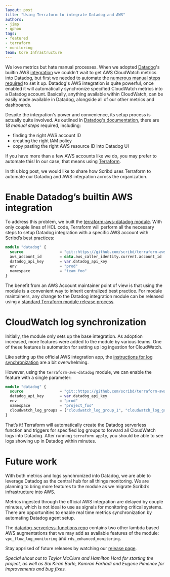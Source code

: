 ```yaml
---
layout: post
title: "Using Terraform to integrate Datadog and AWS"
authors:
- jimp
- qphou
tags:
- featured
- terraform
- monitoring
team: Core Infrastructure
---
```


We love metrics but hate manual processes. When we adopted
[Datadog](https://datadoghq.com)'s builtin AWS
[integration](https://docs.datadoghq.com/integrations/amazon_web_services/?tab=allpermissions)
we couldn't wait to get AWS CloudWatch metrics into Datadog, but first we needed to automate
the [numerous manual steps
required](https://docs.datadoghq.com/integrations/amazon_web_services/?tab=allpermissions)
to set it up. Datadog's AWS integration is quite powerful, once
enabled it will automatically synchronize specified CloudWatch metrics into a
Datadog account. Basically, anything available within CloudWatch, can be easily
made available in Datadog, alongside all of our other metrics and dashboards.


Despite the integration's power and convenience, its setup process is actually
quite involved. As outlined in [Datadog's
documentation](https://docs.datadoghq.com/integrations/amazon_web_services/?tab=allpermissions),
there are *18 manual steps* required, including:

- finding the right AWS account ID
- creating the right IAM policy
- copy pasting the right AWS resource ID into Datadog UI

If you have more than a few AWS accounts like we do, you may prefer to automate this! In our case, that means using [Terraform](https://terraform.io).

In this blog post, we would like to share how Scribd uses Terraform to automate
our Datadog and AWS integration across the organization.

# Enable Datadog’s builtin AWS integration

To address this problem, we built the [terraform-aws-datadog
module](https://github.com/scribd/terraform-aws-datadog). With only couple
lines of HCL code, Terraform will perform all the necessary steps to setup
Datadog integration with a specific AWS account with Scribd’s best practices:

```terraform
module "datadog" {
  source                = "git::https://github.com/scribd/terraform-aws-datadog.git?ref=master"
  aws_account_id        = data.aws_caller_identity.current.account_id
  datadog_api_key       = var.datadog_api_key
  env                   = "prod"
  namespace             = "team_foo"
}
```

The benefit from an AWS Account maintainer point of view is that using the
module is a convenient way to inherit centralized best practice. For module
maintainers, any change to the Datadog integration module can be released using
a [standard Terraform module release process](https://www.terraform.io/docs/registry/modules/publish.html).


# CloudWatch log synchronization

Initially, the module only sets up the base integration. As adoption increased, more
features were added to the module by various teams. One of these features is
automation for setting up log ingestion for CloudWatch.

Like setting up the official AWS integration app, the [instructions for log
synchronization](https://docs.datadoghq.com/integrations/amazon_web_services/?tab=allpermissions#log-collection)
are a bit overwhelming.

However, using the `terraform-aws-datadog` module, we can enable the feature with a single parameter:

```terraform
module "datadog" {
  source                = "git::https://github.com/scribd/terraform-aws-datadog.git?ref=master"
  datadog_api_key       = var.datadog_api_key
  env                   = "prod"
  namespace             = "project_foo"
  cloudwatch_log_groups = ["cloudwatch_log_group_1", "cloudwatch_log_group_2"]
}
```

That’s it! Terraform will automatically create the Datadog serverless function
and triggers for specified log groups to forward all CloudWatch logs into
Datadog. After running `terraform apply`, you should be able to see logs showing
up in Datadog within minutes.


# Future work

With both metrics and logs synchronized into Datadog, we are able to leverage
Datadog as the central hub for all things monitoring. We are planning to bring
more features to the module as we migrate Scribd’s infrastructure into AWS.

Metrics ingested through the official AWS integration are delayed by couple
minutes, which is not ideal to use as signals for monitoring critical systems.
There are opportunities to enable real time metrics synchronization by
automating Datadog agent setup.

The [datadog-serverless-functions
repo](https://github.com/DataDog/datadog-serverless-functions/tree/master/aws)
contains two other lambda based AWS augmentations that we may add as available
features of the module: `vpc_flow_log_monitoring` and `rds_enhanced_monitoring`.

Stay apprised of future releases by watching our [release page](https://github.com/scribd/terraform-aws-datadog/releases).

_Special shout out to Taylor McClure and Hamilton Hord for starting the project, as well
as Sai Kiran Burle, Kamran Farhadi and Eugene Pimenov for improvements and bug
fixes._
